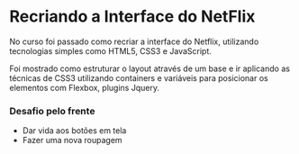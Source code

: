 # Recriando a Interface do NetFlix

No curso foi passado como recriar a interface do Netflix, utilizando tecnologias simples como HTML5, CSS3 e JavaScript. 

Foi mostrado como estruturar o layout através de um base e ir aplicando as técnicas de CSS3 utilizando containers e variáveis para posicionar os elementos com Flexbox, plugins Jquery.

### Desafio pelo frente

- Dar vida aos botões em tela
- Fazer uma nova roupagem
